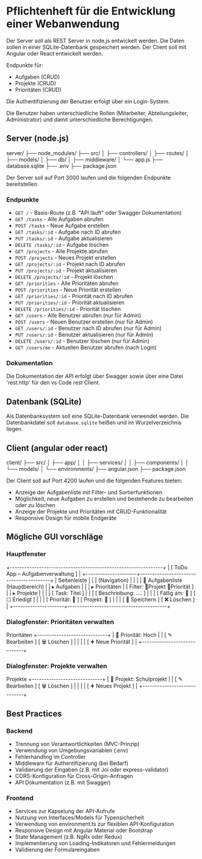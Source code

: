 # Pflichtenheft für die Entwicklung einer Webanwendung

Der Server soll als REST Server in node.js entwickelt werden. Die Daten sollen in einer SQLite-Datenbank gespeichert werden. Der Client soll mit Angular oder React entwickelt werden.

Endpunkte für:
- Aufgaben (CRUD)
- Projekte (CRUD)
- Prioritäten (CRUD)

Die Authentifizierung der Benutzer erfolgt über ein Login-System. 

Die Benutzer haben unterschiedliche Rollen (Mitarbeiter, Abteilungsleiter, Administrator) und damit unterschiedliche Berechtigungen.


## Server (node.js)

server/
├── node_modules/
├── src/
│   ├── controllers/
│   ├── routes/
│   ├── models/
│   ├── db/
│   ├── middleware/
│   └── app.js
├── database.sqlite
├── .env
├── package.json

Der Server soll auf Port 3000 laufen und die folgenden Endpunkte bereitstellen:

### Endpunkte

- `GET /` - Basis-Route (z.B. "API läuft" oder Swagger Dokumentation)
- `GET /tasks` - Alle Aufgaben abrufen
- `POST /tasks` - Neue Aufgabe erstellen    
- `GET /tasks/:id` - Aufgabe nach ID abrufen
- `PUT /tasks/:id` - Aufgabe aktualisieren
- `DELETE /tasks/:id` - Aufgabe löschen
- `GET /projects` - Alle Projekte abrufen
- `POST /projects` - Neues Projekt erstellen
- `GET /projects/:id` - Projekt nach ID abrufen
- `PUT /projects/:id` - Projekt aktualisieren
- `DELETE /projects/:id` - Projekt löschen      
- `GET /priorities` - Alle Prioritäten abrufen
- `POST /priorities` - Neue Priorität erstellen
- `GET /priorities/:id` - Priorität nach ID abrufen
- `PUT /priorities/:id` - Priorität aktualisieren
- `DELETE /priorities/:id` - Priorität löschen
- `GET /users` - Alle Benutzer abrufen (nur für Admin)  
- `POST /users` - Neuen Benutzer erstellen (nur für Admin)
- `GET /users/:id` - Benutzer nach ID abrufen (nur für Admin)
- `PUT /users/:id` - Benutzer aktualisieren (nur für Admin)
- `DELETE /users/:id` - Benutzer löschen (nur für Admin)
- `GET /users/me` - Aktuellen Benutzer abrufen (nach Login)

### Dokumentation

Die Dokumentation der API erfolgt über Swagger sowie über eine Datei 'rest.http' für den vs Code rest Client.


## Datenbank (SQLite)

Als Datenbanksystem soll eine SQLite-Datenbank verwendet werden. Die Datenbankdatei soll `database.sqlite` heißen und im Wurzelverzeichnis liegen.


## Client (angular oder react)

client/
├── src/
│   ├── app/
│   │   ├── services/
│   │   ├── components/
│   │   └── models/
│   └── environments/
├── angular.json
├── package.json

Der Client soll auf Port 4200 laufen und die folgenden Features bieten:
- Anzeige der Aufgabenliste mit Filter- und Sortierfunktionen
- Möglichkeit, neue Aufgaben zu erstellen und bestehende zu bearbeiten oder zu löschen
- Anzeige der Projekte und Prioritäten mit CRUD-Funktionalität
- Responsive Design für mobile Endgeräte

## Mögliche GUI vorschläge

### Hauptfenster

+---------------------------------------------------------------+
|                  [ ToDo App – Aufgabenverwaltung ]           |
+---------------------+-----------------------------------------+
| Seitenleiste        |                                         |
| (Navigation)        |                                         |
|                     |   🔲 Aufgabenliste (Hauptbereich)       |
| ▸ Aufgaben          |                                         |
| ▸ Prioritäten       |   [ Filter: 🔽Projekt 🔽Priorität ]      |
| ▸ Projekte          |                                         |
|                     |   [ Task: Titel ]                       |
|                     |   [ Beschreibung: .... ]               |
|                     |   [ Fällig am: 📅  ] [ ☐ Erledigt ]     |
|                     |   [ Priorität: 🔽 ] [ Projekt: 🔽 ]     |
|                     |   [ 💾 Speichern ] [ ❌ Löschen ]       |
+---------------------+-----------------------------------------+

### Dialogfenster: Prioritäten verwalten

Prioritäten
+-----------------------------+
| 🔽 Priorität: Hoch          |
| [ ✎ Bearbeiten ] [ 🗑 Löschen ] |
|                             |
| [ ➕ Neue Priorität ]        |
+-----------------------------+

### Dialogfenster: Projekte verwalten

Projekte
+-----------------------------+
| 🔽 Projekt: Schulprojekt    |
| [ ✎ Bearbeiten ] [ 🗑 Löschen ] |
|                             |
| [ ➕ Neues Projekt ]         |
+-----------------------------+

## Best Practices

### Backend

- Trennung von Verantwortlichkeiten (MVC-Prinzip)
- Verwendung von Umgebungsvariablen (.env)
- Fehlerhandling im Controller
- Middleware für Authentifizierung (bei Bedarf)
- Validierung der Eingaben (z.B. mit Joi oder express-validator)
- CORS-Konfiguration für Cross-Origin-Anfragen
- API Dokumentation (z.B. mit Swagger)



### Frontend

- Services zur Kapselung der API-Aufrufe
- Nutzung von Interfaces/Models für Typensicherheit
- Verwendung von environment.ts zur flexiblen API-Konfiguration
- Responsive Design mit Angular Material oder Bootstrap
- State Management (z.B. NgRx oder Redux)
- Implementierung von Loading-Indikatoren und Fehlermeldungen
- Validierung der Formulareingaben

